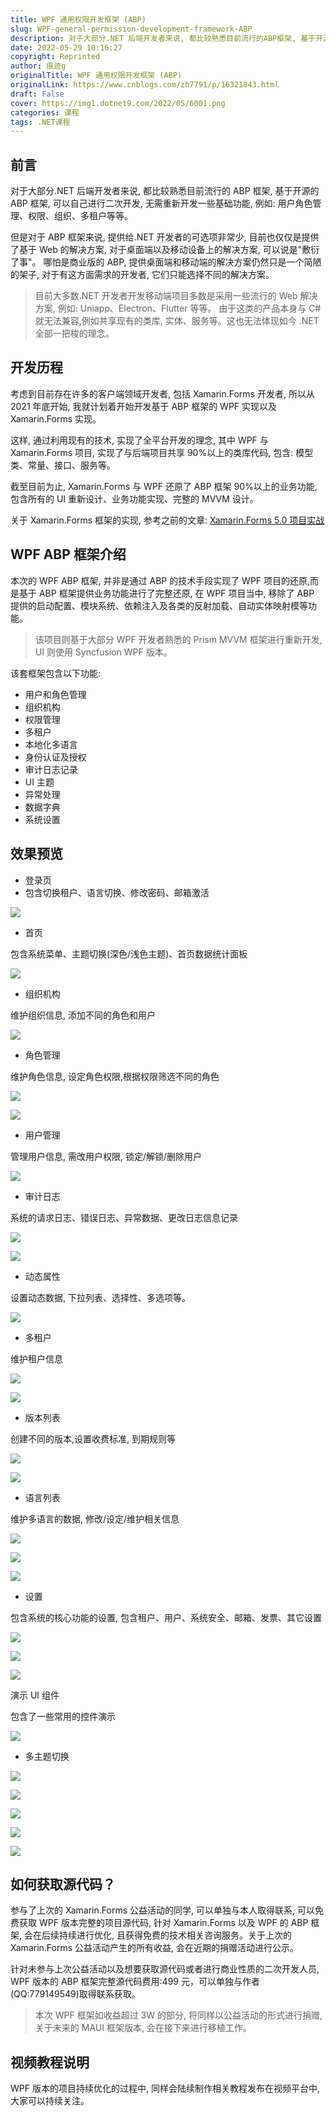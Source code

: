 ```yaml
---
title: WPF 通用权限开发框架 (ABP)
slug: WPF-general-permission-development-framework-ABP
description: 对于大部分.NET 后端开发者来说, 都比较熟悉目前流行的ABP框架, 基于开源的ABP框架, 可以自己进行二次开发, 无需重新开发一些基础功能
date: 2022-05-29 10:16:27
copyright: Reprinted
author: 痕迹g
originalTitle: WPF 通用权限开发框架 (ABP)
originalLink: https://www.cnblogs.com/zh7791/p/16321843.html
draft: False
cover: https://img1.dotnet9.com/2022/05/6001.png
categories: 课程
tags: .NET课程
---
```


## 前言

对于大部分.NET 后端开发者来说, 都比较熟悉目前流行的 ABP 框架, 基于开源的 ABP 框架, 可以自己进行二次开发, 无需重新开发一些基础功能, 例如: 用户角色管理、权限、组织、多租户等等。

但是对于 ABP 框架来说, 提供给.NET 开发者的可选项非常少, 目前也仅仅是提供了基于 Web 的解决方案, 对于桌面端以及移动设备上的解决方案, 可以说是"敷衍了事"。 哪怕是商业版的 ABP, 提供桌面端和移动端的解决方案仍然只是一个简陋的架子, 对于有这方面需求的开发者, 它们只能选择不同的解决方案。

> 目前大多数.NET 开发者开发移动端项目多数是采用一些流行的 Web 解决方案, 例如: Uniapp、Electron、Flutter 等等。 由于这类的产品本身与 C#就无法兼容,例如共享现有的类库, 实体、服务等。这也无法体现如今 .NET 全部一把梭的理念。

## 开发历程

考虑到目前存在许多的客户端领域开发者, 包括 Xamarin.Forms 开发者, 所以从 2021 年底开始, 我就计划着开始开发基于 ABP 框架的 WPF 实现以及 Xamarin.Forms 实现。

这样, 通过利用现有的技术, 实现了全平台开发的理念, 其中 WPF 与 Xamarin.Forms 项目, 实现了与后端项目共享 90%以上的类库代码, 包含: 模型类、常量、接口、服务等。

截至目前为止, Xamarin.Forms 与 WPF 还原了 ABP 框架 90%以上的业务功能, 包含所有的 UI 重新设计、业务功能实现、完整的 MVVM 设计。

关于 Xamarin.Forms 框架的实现, 参考之前的文章: [Xamarin.Forms 5.0 项目实战](https://www.cnblogs.com/zh7791/p/16079409.html)

## WPF ABP 框架介绍

本次的 WPF ABP 框架, 并非是通过 ABP 的技术手段实现了 WPF 项目的还原,而是基于 ABP 框架提供业务功能进行了完整还原, 在 WPF 项目当中, 移除了 ABP 提供的启动配置、模块系统、依赖注入及各类的反射加载、自动实体映射模等功能。

> 该项目则基于大部分 WPF 开发者熟悉的 Prism MVVM 框架进行重新开发, UI 则使用 Syncfusion WPF 版本。

该套框架包含以下功能:

- 用户和角色管理
- 组织机构
- 权限管理
- 多租户
- 本地化多语言
- 身份认证及授权
- 审计日志记录
- UI 主题
- 异常处理
- 数据字典
- 系统设置

## 效果预览

- 登录页
- 包含切换租户、语言切换、修改密码、邮箱激活

![](https://img1.dotnet9.com/2022/05/6001.png)

- 首页

包含系统菜单、主题切换(深色/浅色主题)、首页数据统计面板

![](https://img1.dotnet9.com/2022/05/6002.png)

- 组织机构

维护组织信息, 添加不同的角色和用户

![](https://img1.dotnet9.com/2022/05/6003.png)

- 角色管理

维护角色信息, 设定角色权限,根据权限筛选不同的角色

![](https://img1.dotnet9.com/2022/05/6004.png)

![](https://img1.dotnet9.com/2022/05/6005.png)

- 用户管理

管理用户信息, 需改用户权限, 锁定/解锁/删除用户

![](https://img1.dotnet9.com/2022/05/6006.png)

- 审计日志

系统的请求日志、错误日志、异常数据、更改日志信息记录

![](https://img1.dotnet9.com/2022/05/6007.png)

![](https://img1.dotnet9.com/2022/05/6008.png)

- 动态属性

设置动态数据, 下拉列表、选择性、多选项等。

![](https://img1.dotnet9.com/2022/05/6009.png)

- 多租户

维护租户信息

![](https://img1.dotnet9.com/2022/05/6010.png)

![](https://img1.dotnet9.com/2022/05/6011.png)

- 版本列表

创建不同的版本,设置收费标准, 到期规则等

![](https://img1.dotnet9.com/2022/05/6012.png)

![](https://img1.dotnet9.com/2022/05/6013.png)

- 语言列表

维护多语言的数据, 修改/设定/维护相关信息

![](https://img1.dotnet9.com/2022/05/6014.png)

![](https://img1.dotnet9.com/2022/05/6015.png)

![](https://img1.dotnet9.com/2022/05/6016.png)

- 设置

包含系统的核心功能的设置, 包含租户、用户、系统安全、邮箱、发票、其它设置

![](https://img1.dotnet9.com/2022/05/6017.png)

![](https://img1.dotnet9.com/2022/05/6018.png)

![](https://img1.dotnet9.com/2022/05/6019.png)

演示 UI 组件

包含了一些常用的控件演示

![](https://img1.dotnet9.com/2022/05/6020.png)

- 多主题切换

![](https://img1.dotnet9.com/2022/05/6021.png)

![](https://img1.dotnet9.com/2022/05/6022.png)

![](https://img1.dotnet9.com/2022/05/6023.png)

![](https://img1.dotnet9.com/2022/05/6024.png)

![](https://img1.dotnet9.com/2022/05/6025.png)

## 如何获取源代码？

参与了上次的 Xamarin.Forms 公益活动的同学, 可以单独与本人取得联系, 可以免费获取 WPF 版本完整的项目源代码, 针对 Xamarin.Forms 以及 WPF 的 ABP 框架, 会在后续持续进行优化, 且获得免费的技术相关咨询服务。关于上次的 Xamarin.Forms 公益活动产生的所有收益, 会在近期的捐赠活动进行公示。

针对未参与上次公益活动以及想要获取源代码或者进行商业性质的二次开发人员, WPF 版本的 ABP 框架完整源代码费用:499 元，可以单独与作者(QQ:779149549)取得联系获取。

> 本次 WPF 框架如收益超过 3W 的部分, 将同样以公益活动的形式进行捐赠, 关于未来的 MAUI 框架版本, 会在接下来进行移植工作。

## 视频教程说明

WPF 版本的项目持续优化的过程中, 同样会陆续制作相关教程发布在视频平台中, 大家可以持续关注。
